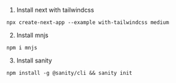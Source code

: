 1. Install next with tailwindcss

```shell
npx create-next-app --example with-tailwindcss medium
```

2. Install mnjs

```shell
npm i mnjs
```

3. Install sanity

```shell
npm install -g @sanity/cli && sanity init
```
